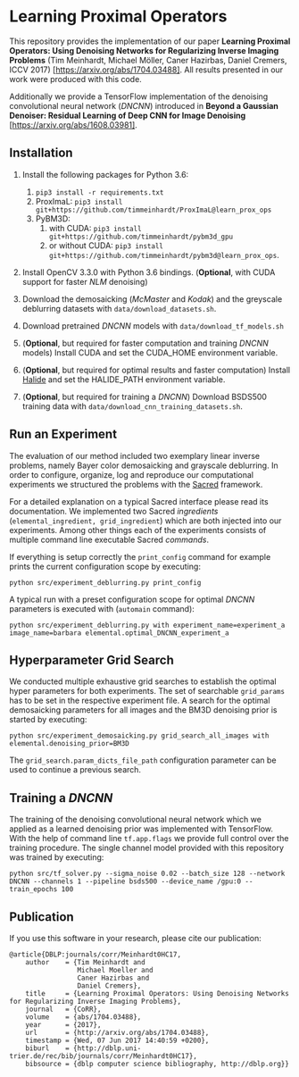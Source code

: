 Learning Proximal Operators
================
This repository provides the implementation of our paper **Learning Proximal Operators: Using Denoising Networks for Regularizing Inverse Imaging Problems** (Tim Meinhardt, Michael Möller, Caner Hazirbas, Daniel Cremers, ICCV 2017) [https://arxiv.org/abs/1704.03488]. All results presented in our work were produced with this code.

Additionally we provide a TensorFlow implementation of the denoising convolutional neural network (_DNCNN_) introduced in **Beyond a Gaussian Denoiser: Residual Learning of Deep CNN for Image Denoising** [https://arxiv.org/abs/1608.03981].

Installation
-------------------
1. Install the following packages for Python 3.6:
    1. `pip3 install -r requirements.txt`
    2. ProxImaL: `pip3 install git+https://github.com/timmeinhardt/ProxImaL@learn_prox_ops` 
    3. PyBM3D:
        1. with CUDA: `pip3 install git+https://github.com/timmeinhardt/pybm3d_gpu`
        2. or without CUDA: `pip3 install git+https://github.com/timmeinhardt/pybm3d@learn_prox_ops`.

2. Install OpenCV 3.3.0 with Python 3.6 bindings. (**Optional**, with CUDA support for faster _NLM_ denoising)
2. Download the demosaicking (_McMaster_ and _Kodak_) and the greyscale deblurring datasets with `data/download_datasets.sh`.
3. Download pretrained _DNCNN_ models with `data/download_tf_models.sh`
4. (**Optional**, but required for faster computation and training _DNCNN_ models) Install CUDA and set the CUDA_HOME environment variable. 
5. (**Optional**, but required for optimal results and faster computation) Install [Halide](http://halide-lang.org/) and set the HALIDE_PATH environment variable.
6. (**Optional**, but required for training a _DNCNN_) Download BSDS500 training data with `data/download_cnn_training_datasets.sh`.

Run an Experiment 
-------------------
The evaluation of our method included two exemplary linear inverse problems, namely Bayer color demosaicking and grayscale deblurring. In order to configure, organize, log and reproduce our computational experiments we structured the problems with the [Sacred](http://sacred.readthedocs.io/en/latest/index.html) framework.

For a detailed explanation on a typical Sacred interface please read its documentation. We implemented two Sacred _ingredients_ (`elemental_ingredient, grid_ingredient`) which are both injected into our experiments. Among other things each of the experiments consists of multiple command line executable Sacred _commands_.

If everything is setup correctly the `print_config` command for example prints the current configuration scope by executing:

`python src/experiment_deblurring.py print_config`

A typical run with a preset configuration scope for optimal _DNCNN_ parameters is executed with (`automain` command):

`python src/experiment_deblurring.py with experiment_name=experiment_a image_name=barbara elemental.optimal_DNCNN_experiment_a`


Hyperparameter Grid Search
-------------------
We conducted multiple exhaustive grid searches to establish the optimal hyper parameters for both experiments. The set of searchable `grid_params` has to be set in the respective experiment file. A search for the optimal demosaicking parameters for all images and the BM3D denoising prior is started by executing:

`python src/experiment_demosaicking.py grid_search_all_images with elemental.denoising_prior=BM3D`

The `grid_search.param_dicts_file_path` configuration parameter can be used to continue a previous search.


Training a _DNCNN_
-------------------

The training of the denoising convolutional neural network which we applied as a learned denoising prior was implemented with TensorFlow. With the help of command line `tf.app.flags` we provide full control over the training procedure. The single channel model provided with this repository was trained by executing:

`python src/tf_solver.py --sigma_noise 0.02 --batch_size 128 --network DNCNN --channels 1 --pipeline bsds500 --device_name /gpu:0 --train_epochs 100`


Publication
-------------------
If you use this software in your research, please cite our publication:

```
@article{DBLP:journals/corr/Meinhardt0HC17,
    author    = {Tim Meinhardt and
                 Michael Moeller and
                 Caner Hazirbas and
                 Daniel Cremers},
    title     = {Learning Proximal Operators: Using Denoising Networks for Regularizing Inverse Imaging Problems},
    journal   = {CoRR},
    volume    = {abs/1704.03488},
    year      = {2017},
    url       = {http://arxiv.org/abs/1704.03488},
    timestamp = {Wed, 07 Jun 2017 14:40:59 +0200},
    biburl    = {http://dblp.uni-trier.de/rec/bib/journals/corr/Meinhardt0HC17},
    bibsource = {dblp computer science bibliography, http://dblp.org}}
```